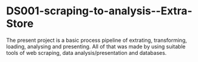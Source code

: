 # DS001-scraping-to-analysis--Extra-Store
The present project is a basic process pipeline of extrating, transforming, loading, analysing and presenting. All of that was made by using suitable tools of web scraping, data analysis/presentation and databases.
